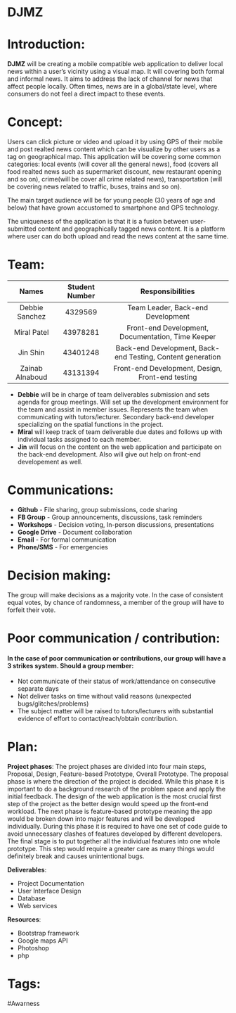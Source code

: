 # DJMZ

# Introduction:
**DJMZ** will be creating a mobile compatible web application to deliver local news within a user’s vicinity using a visual map. It will covering both formal and informal news. It aims to address the lack of channel for news that affect people locally. Often times, news are in a global/state level, where consumers do not feel a direct impact to these events. 

# Concept:
 Users can click picture or video and upload it by using GPS of their mobile and post realted news content which can be visualize by other users as a tag on geographical map. This application will be covering some common categories: local events (will cover all the general news), food (covers all food realted news such as supermarket discount, new restaurant opening and so on), crime(will be cover all crime related news), transportation (will be covering news related to traffic, buses, trains and so on).
 
 The main target audience will be for young people (30 years of age and below) that have grown accustomed to smartphone and GPS technology.
 
 The uniqueness of the application is that it is a fusion between user-submitted content and geographically tagged news content. It is a platform where user can do both upload and read the news content at the same time.

# Team:
| Names          | Student Number |        Responsibilities           |
| :---------------: |:--------------:| :---------------------------------:|
| Debbie Sanchez  | 4329569        | Team Leader, Back-end Development |
| Miral Patel     | 43978281       | Front-end Development, Documentation, Time Keeper |
| Jin Shin        | 43401248       | Back-end Development, Back-end Testing, Content generation |
| Zainab Alnaboud | 43131394       | Front-end Development, Design, Front-end testing |

- **Debbie** will be in charge of team deliverables submission and sets agenda for group meetings. Will set up the development environment for the team and assist in member issues. Represents the team when communicating with tutors/lecturer. Secondary back-end developer specializing on the spatial functions in the project.
- **Miral** will keep track of team deliverable due dates and follows up with individual tasks assigned to each member.
- **Jin** will focus on the content on the web application and participate on the back-end development. Also will give out help on front-end developement as well. 

# Communications:
- **Github** -  File sharing, group submissions, code sharing
- **FB Group** - Group announcements, discussions, task reminders
- **Workshops** - Decision voting, In-person discussions, presentations
- **Google Drive** - Document collaboration
- **Email** - For formal communication
- **Phone/SMS** - For emergencies

# Decision making:
The group will make decisions as a majority vote. In the case of consistent equal votes, by chance of randomness, a member of the group will have to forfeit their vote.

# Poor communication / contribution:
#### In the case of poor communication or contributions, our group will have a **3 strikes system**. Should a group member:
- Not communicate of their status of work/attendance on consecutive separate days
- Not deliver tasks on time without valid reasons (unexpected bugs/glitches/problems)
- The subject matter will be raised to tutors/lecturers with substantial evidence of effort to contact/reach/obtain contribution.

# Plan:
**Project phases**: 
The project phases are divided into four main steps, Proposal, Design, Feature-based Prototype, Overall Prototype. The proposal phase is where the direction of the project is decided. While this phase it is important to do a background research of the problem space and apply the initial feedback. The design of the web application is the most crucial first step of the project as the better design would speed up the front-end workload. The next phase is feature-based prototype meaning the app would be broken down into major features and will be developed individually. During this phase it is required to have one set of code guide to avoid unnecessary clashes of features developed by different developers. The final stage is to put together all the individual features into one whole prototype. This step would require a greater care as many things would definitely break and causes unintentional bugs. 

**Deliverables**:
- Project Documentation
- User Interface Design
- Database
- Web services

**Resources**:
- Bootstrap framework
- Google maps API
- Photoshop
- php

# Tags:
#Awarness

